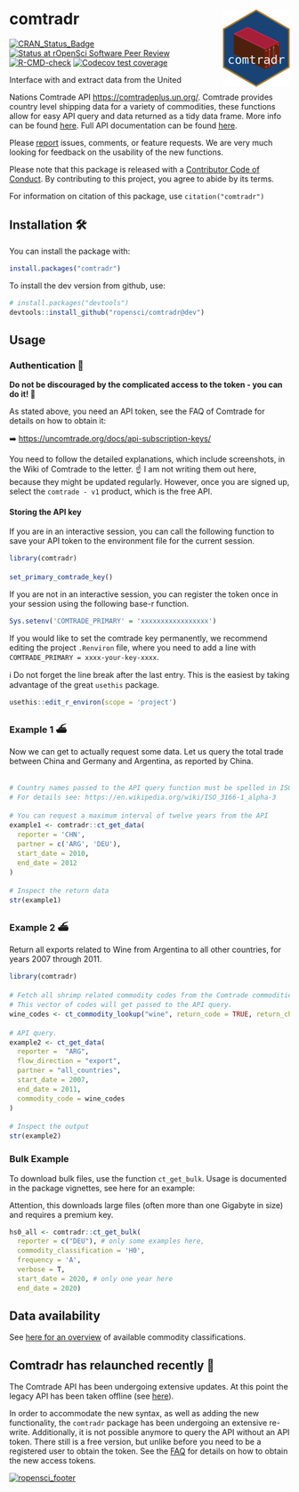 
<!-- README.md is generated from README.Rmd. Please edit that file -->

# comtradr <img src="man/figures/logo.png" align="right" height="139" />

<!-- badges: start -->

[![CRAN_Status_Badge](https://www.r-pkg.org/badges/version/comtradr)](https://cran.r-project.org/package=comtradr)
[![Status at rOpenSci Software Peer
Review](https://badges.ropensci.org/613_status.svg)](https://github.com/ropensci/software-review/issues/613)
[![R-CMD-check](https://github.com/ropensci/comtradr/actions/workflows/R-CMD-check.yaml/badge.svg)](https://github.com/ropensci/comtradr/actions/workflows/R-CMD-check.yaml)
[![Codecov test
coverage](https://codecov.io/gh/ropensci/comtradr/branch/main/graph/badge.svg)](https://app.codecov.io/gh/ropensci/comtradr?branch=main)
<!-- badges: end --> Interface with and extract data from the United
Nations Comtrade API <https://comtradeplus.un.org/>. Comtrade provides
country level shipping data for a variety of commodities, these
functions allow for easy API query and data returned as a tidy data
frame. More info can be found
[here](https://uncomtrade.org/docs/welcome-to-un-comtrade/). Full API
documentation can be found [here](https://comtradedeveloper.un.org/).

Please [report](https://github.com/ropensci/comtradr/issues) issues,
comments, or feature requests. We are very much looking for feedback on
the usability of the new functions.

Please note that this package is released with a [Contributor Code of
Conduct](https://rOpenSci.org/code-of-conduct/). By contributing to this
project, you agree to abide by its terms.

For information on citation of this package, use `citation("comtradr")`

## Installation 🛠️

You can install the package with:

``` r
install.packages("comtradr")
```

To install the dev version from github, use:

``` r
# install.packages("devtools")
devtools::install_github("ropensci/comtradr@dev")
```

## Usage

### Authentication 🔐

**Do not be discouraged by the complicated access to the token - you can
do it! 💪**

As stated above, you need an API token, see the FAQ of Comtrade for
details on how to obtain it:

➡️ <https://uncomtrade.org/docs/api-subscription-keys/>

You need to follow the detailed explanations, which include screenshots,
in the Wiki of Comtrade to the letter. ☝️ I am not writing them out
here, because they might be updated regularly. However, once you are
signed up, select the `comtrade - v1` product, which is the free API.

#### Storing the API key

If you are in an interactive session, you can call the following
function to save your API token to the environment file for the current
session.

``` r
library(comtradr)

set_primary_comtrade_key()
```

If you are not in an interactive session, you can register the token
once in your session using the following base-r function.

``` r
Sys.setenv('COMTRADE_PRIMARY' = 'xxxxxxxxxxxxxxxxx')
```

If you would like to set the comtrade key permanently, we recommend
editing the project `.Renviron` file, where you need to add a line with
`COMTRADE_PRIMARY = xxxx-your-key-xxxx`.

ℹ️ Do not forget the line break after the last entry. This is the
easiest by taking advantage of the great `usethis` package.

``` r
usethis::edit_r_environ(scope = 'project')
```

### Example 1 ⛴️

Now we can get to actually request some data. Let us query the total
trade between China and Germany and Argentina, as reported by China.

``` r

# Country names passed to the API query function must be spelled in ISO3 format. 
# For details see: https://en.wikipedia.org/wiki/ISO_3166-1_alpha-3 

# You can request a maximum interval of twelve years from the API
example1 <- comtradr::ct_get_data(
  reporter = 'CHN',
  partner = c('ARG', 'DEU'),
  start_date = 2010,
  end_date = 2012
)

# Inspect the return data
str(example1)
```

### Example 2 ⛴️

Return all exports related to Wine from Argentina to all other
countries, for years 2007 through 2011.

``` r
library(comtradr)

# Fetch all shrimp related commodity codes from the Comtrade commodities DB.
# This vector of codes will get passed to the API query.
wine_codes <- ct_commodity_lookup("wine", return_code = TRUE, return_char = TRUE)

# API query.
example2 <- ct_get_data(
  reporter =  "ARG",
  flow_direction = "export",
  partner = "all_countries",
  start_date = 2007,
  end_date = 2011,
  commodity_code = wine_codes
)

# Inspect the output
str(example2)
```

### Bulk Example

To download bulk files, use the function `ct_get_bulk`. Usage is
documented in the package vignettes, see here for an example:

Attention, this downloads large files (often more than one Gigabyte in
size) and requires a premium key.

``` r
hs0_all <- comtradr::ct_get_bulk(
  reporter = c("DEU"), # only some examples here,
  commodity_classification = 'H0',
  frequency = 'A',
  verbose = T,
  start_date = 2020, # only one year here
  end_date = 2020)
```

## Data availability

See [here for an
overview](https://unstats.un.org/wiki/display/comtrade/New+Comtrade+FAQ+for+Advanced+Users?preview=/135004494/135004492/Picture1.png)
of available commodity classifications.

## Comtradr has relaunched recently 🚧

The Comtrade API has been undergoing extensive updates. At this point
the legacy API has been taken offline (see
[here](https://unstats.un.org/wiki/display/comtrade/New+Comtrade+FAQ+for+Advanced+Users#NewComtradeFAQforAdvancedUsers-WhatisthelegacyoftheUNComtrade?UntilwhencanIuseit?)).

In order to accommodate the new syntax, as well as adding the new
functionality, the `comtradr` package has been undergoing an extensive
re-write. Additionally, it is not possible anymore to query the API
without an API token. There still is a free version, but unlike before
you need to be a registered user to obtain the token. See the
[FAQ](https://unstats.un.org/wiki/display/comtrade/New+Comtrade+User+Guide#NewComtradeUserGuide-UNComtradeAPIManagement)
for details on how to obtain the new access tokens.

[![ropensci_footer](https://ropensci.org/public_images/ropensci_footer.png)](https://ropensci.org)
